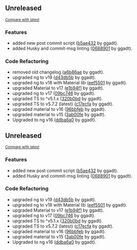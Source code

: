 <!-- insertion marker -->
## Unreleased

<small>[Compare with latest](https://github.com/giorginogreg/Kegel-app/compare/f216d44ebcbac40d8e417c370c44f0dac500a009...HEAD)</small>

### Features

- added new post commit script ([b5ae432](https://github.com/giorginogreg/Kegel-app/commit/b5ae432c5dd0081e3ea977e751c31f6b71424fad) by ggadt).
- added Husky and commit-msg linting ([0688901](https://github.com/giorginogreg/Kegel-app/commit/0688901812b56de9086e5450649263a818d4e219) by ggadt).

### Code Refactoring

- removed old changelog ([a6b86ae](https://github.com/giorginogreg/Kegel-app/commit/a6b86aec1d28114385ca4515c777e87c79961dc5) by ggadt).
- upgraded ng to v19 ([d43db5b](https://github.com/giorginogreg/Kegel-app/commit/d43db5b0fea63bf7d1816f39438003eac9f13ab6) by ggadt).
- upgraded ng to v18 with Material lib ([eef5501](https://github.com/giorginogreg/Kegel-app/commit/eef55012f1390b3b5c3a7b82b0c076e6ff2fd3b6) by ggadt).
- upgraded Material to v17 ([e1b94f1](https://github.com/giorginogreg/Kegel-app/commit/e1b94f1eb27b559268e5fb5bff88d886293a7c67) by ggadt).
- upgraded ng to v17 ([09bc746](https://github.com/giorginogreg/Kegel-app/commit/09bc746ad2239e49ab9134df245edc846fe610f0) by ggadt).
- upgraded TS to ^v5.1.x ([320b0bd](https://github.com/giorginogreg/Kegel-app/commit/320b0bdb28f15b8adb07fce1e56f4c7e72df7633) by ggadt).
- upgraded TS to v5.7.2 (latest) ([c17ecfa](https://github.com/giorginogreg/Kegel-app/commit/c17ecfa800248bd4f2769698eb7c2fba216e5d27) by ggadt).
- upgraded material to v16 ([96bbfeb](https://github.com/giorginogreg/Kegel-app/commit/96bbfeb3165ee1ecedf8a008efb54e9cdbccb636) by ggadt).
- upgraded material to v15 ([3ab00fe](https://github.com/giorginogreg/Kegel-app/commit/3ab00fe1f04b1eff5e033775164898ee8063236b) by ggadt).
- Upgraded to ng v16 ([ddba6a0](https://github.com/giorginogreg/Kegel-app/commit/ddba6a00ff68257d42ff133d966f230d4dd990a0) by ggadt).

<!-- insertion marker -->

## Unreleased

<small>[Compare with latest](https://github.com/giorginogreg/Kegel-app/compare/f216d44ebcbac40d8e417c370c44f0dac500a009...HEAD)</small>

### Features

- added new post commit script ([b5ae432](https://github.com/giorginogreg/Kegel-app/commit/b5ae432c5dd0081e3ea977e751c31f6b71424fad) by ggadt).
- added Husky and commit-msg linting ([0688901](https://github.com/giorginogreg/Kegel-app/commit/0688901812b56de9086e5450649263a818d4e219) by ggadt).

### Code Refactoring

- upgraded ng to v19 ([d43db5b](https://github.com/giorginogreg/Kegel-app/commit/d43db5b0fea63bf7d1816f39438003eac9f13ab6) by ggadt).
- upgraded ng to v18 with Material lib ([eef5501](https://github.com/giorginogreg/Kegel-app/commit/eef55012f1390b3b5c3a7b82b0c076e6ff2fd3b6) by ggadt).
- upgraded Material to v17 ([e1b94f1](https://github.com/giorginogreg/Kegel-app/commit/e1b94f1eb27b559268e5fb5bff88d886293a7c67) by ggadt).
- upgraded ng to v17 ([09bc746](https://github.com/giorginogreg/Kegel-app/commit/09bc746ad2239e49ab9134df245edc846fe610f0) by ggadt).
- upgraded TS to ^v5.1.x ([320b0bd](https://github.com/giorginogreg/Kegel-app/commit/320b0bdb28f15b8adb07fce1e56f4c7e72df7633) by ggadt).
- upgraded TS to v5.7.2 (latest) ([c17ecfa](https://github.com/giorginogreg/Kegel-app/commit/c17ecfa800248bd4f2769698eb7c2fba216e5d27) by ggadt).
- upgraded material to v16 ([96bbfeb](https://github.com/giorginogreg/Kegel-app/commit/96bbfeb3165ee1ecedf8a008efb54e9cdbccb636) by ggadt).
- upgraded material to v15 ([3ab00fe](https://github.com/giorginogreg/Kegel-app/commit/3ab00fe1f04b1eff5e033775164898ee8063236b) by ggadt).
- Upgraded to ng v16 ([ddba6a0](https://github.com/giorginogreg/Kegel-app/commit/ddba6a00ff68257d42ff133d966f230d4dd990a0) by ggadt).
